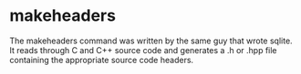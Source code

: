 # makeheaders

The makeheaders command was written by the same guy that wrote sqlite.  
It reads through C and C++ source code and generates a .h or .hpp file containing the appropriate source code headers.
